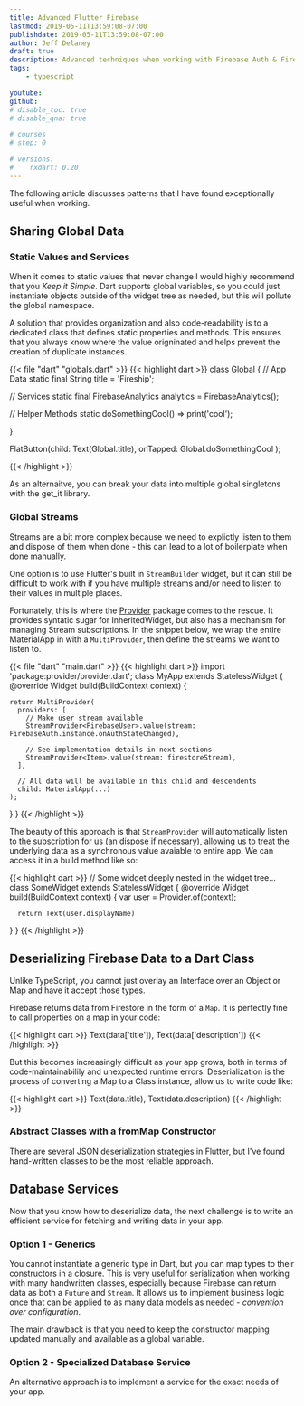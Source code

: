 ```yaml
---
title: Advanced Flutter Firebase
lastmod: 2019-05-11T13:59:08-07:00
publishdate: 2019-05-11T13:59:08-07:00
author: Jeff Delaney
draft: true
description: Advanced techniques when working with Firebase Auth & Firestore in large complex Flutter applications. 
tags: 
    - typescript

youtube: 
github: 
# disable_toc: true
# disable_qna: true

# courses
# step: 0

# versions:
#    rxdart: 0.20
---
```


The following article discusses patterns that I have found exceptionally useful when working. 

## Sharing Global Data

### Static Values and Services

When it comes to static values that never change I would highly recommend that you *Keep it Simple*. Dart supports global variables, so you could just instantiate objects outside of the widget tree as needed, but this will pollute the global namespace.

A solution that provides organization and also code-readability is to a dedicated class that defines static properties and methods. This ensures that you always know where the value origninated and helps prevent the creation of duplicate instances. 

{{< file "dart" "globals.dart" >}}
{{< highlight dart >}}
class Global {
  // App Data
  static final String title = 'Fireship';

  // Services
  static final FirebaseAnalytics analytics = FirebaseAnalytics();

  // Helper Methods
  static doSomethingCool() => print('cool');

}

FlatButton(child: Text(Global.title), onTapped: Global.doSomethingCool );

{{< /highlight >}}

As an alternaitve, you can break your data into multiple global singletons with the get_it library. 

### Global Streams

Streams are a bit more complex because we need to explictly listen to them and dispose of them when done - this can lead to a lot of boilerplate when done manually. 

One option is to use Flutter's built in `StreamBuilder` widget, but it can still be difficult to work with if you have multiple streams and/or need to listen to their values in multiple places. 

Fortunately, this is where the [Provider]() package comes to the rescue. It provides syntatic sugar for InheritedWidget, but also has a mechanism for managing Stream subscriptions. In the snippet below, we wrap the entire MaterialApp in with a `MultiProvider`, then define the streams we want to listen to. 

{{< file "dart" "main.dart" >}}
{{< highlight dart >}}
import 'package:provider/provider.dart';
class MyApp extends StatelessWidget {
  @override
  Widget build(BuildContext context) {

    return MultiProvider(
      providers: [
        // Make user stream available
        StreamProvider<FirebaseUser>.value(stream: FirebaseAuth.instance.onAuthStateChanged),

        // See implementation details in next sections
        StreamProvider<Item>.value(stream: firestoreStream),
      ],

      // All data will be available in this child and descendents
      child: MaterialApp(...)
    );
  }
}
{{< /highlight >}}


The beauty of this approach is that `StreamProvider` will automatically listen to the subscription for us (an dispose if necessary), allowing us to treat the underlying data as a synchronous value avaiable to entire app. We can access it in a build method like so:

{{< highlight dart >}}
// Some widget deeply nested in the widget tree...
class SomeWidget extends StatelessWidget {
  @override
  Widget build(BuildContext context) {
      var user = Provider.of<FirebaseUser>(context);

      return Text(user.displayName)
      
  }
}
{{< /highlight >}}


## Deserializing Firebase Data to a Dart Class

Unlike TypeScript, you cannot just overlay an Interface over an Object or Map and have it accept those types. 

Firebase returns data from Firestore in the form of a `Map`. It is perfectly fine to call properties on a map in your code:

{{< highlight dart >}}
Text(data['title']),
Text(data['description'])
{{< /highlight >}}

But this becomes increasingly difficult as your app grows, both in terms of code-maintainabilily and unexpected runtime errors. Deserialization is the process of converting a Map to a Class instance, allow us to write code like: 

{{< highlight dart >}}
Text(data.title),
Text(data.description)
{{< /highlight >}}

### Abstract Classes with a fromMap Constructor

There are several JSON deserialization strategies in Flutter, but I've found hand-written classes to be the most reliable approach. 




## Database Services

Now that you know how to deserialize data, the next challenge is to write an efficient service for fetching and writing data in your app. 

### Option 1 - Generics

You cannot instantiate a generic type in Dart, but you can map types to their constructors in a closure. This is very useful for serialization when working with many handwritten classes, especially because Firebase can return data as both a `Future` and `Stream`. It allows us to implement business logic once that can be applied to as many data models as needed - *convention over configuration*. 

The main drawback is that you need to keep the constructor mapping updated manually and available as a global variable. 



### Option 2 - Specialized Database Service

An alternative approach is to implement a service for the exact needs of your app.
